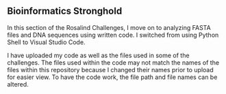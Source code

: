 ## Bioinformatics Stronghold

In this section of the Rosalind Challenges, I move on to analyzing FASTA files and DNA sequences using written code. I switched from using Python Shell to Visual Studio Code.

I have uploaded my code as well as the files used in some of the challenges. The files used within the code may not match the names of the files within this repository because I changed their names prior to upload for easier view. To have the code work, the file path and file names can be altered.
